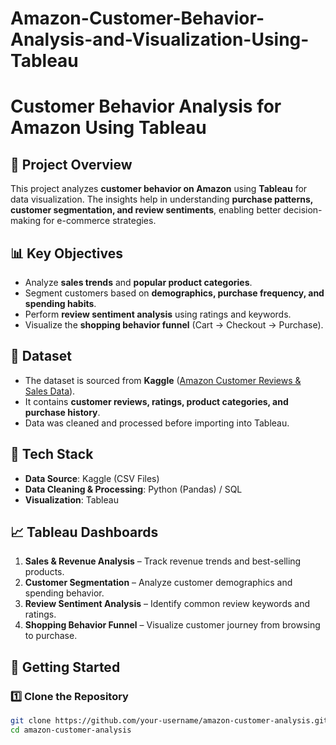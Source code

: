 # Amazon-Customer-Behavior-Analysis-and-Visualization-Using-Tableau
# Customer Behavior Analysis for Amazon Using Tableau  

## 📌 Project Overview  
This project analyzes **customer behavior on Amazon** using **Tableau** for data visualization. The insights help in understanding **purchase patterns, customer segmentation, and review sentiments**, enabling better decision-making for e-commerce strategies.  

## 📊 Key Objectives  
- Analyze **sales trends** and **popular product categories**.  
- Segment customers based on **demographics, purchase frequency, and spending habits**.  
- Perform **review sentiment analysis** using ratings and keywords.  
- Visualize the **shopping behavior funnel** (Cart → Checkout → Purchase).  

## 📂 Dataset  
- The dataset is sourced from **Kaggle** ([Amazon Customer Reviews & Sales Data](https://www.kaggle.com/)).  
- It contains **customer reviews, ratings, product categories, and purchase history**.  
- Data was cleaned and processed before importing into Tableau.  

## 🔧 Tech Stack  
- **Data Source**: Kaggle (CSV Files)  
- **Data Cleaning & Processing**: Python (Pandas) / SQL  
- **Visualization**: Tableau  

## 📈 Tableau Dashboards  
1. **Sales & Revenue Analysis** – Track revenue trends and best-selling products.  
2. **Customer Segmentation** – Analyze customer demographics and spending behavior.  
3. **Review Sentiment Analysis** – Identify common review keywords and ratings.  
4. **Shopping Behavior Funnel** – Visualize customer journey from browsing to purchase.  

## 🚀 Getting Started  
### 1️⃣ Clone the Repository  
```bash
git clone https://github.com/your-username/amazon-customer-analysis.git
cd amazon-customer-analysis
